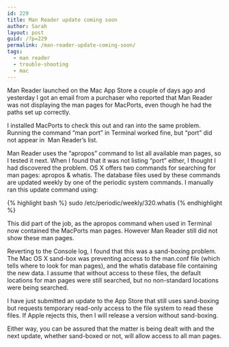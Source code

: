 ```yaml
---
id: 229
title: Man Reader update coming soon
author: Sarah
layout: post
guid: /?p=229
permalink: /man-reader-update-coming-soon/
tags:
  - man reader
  - trouble-shooting
  - mac
---
```

Man Reader launched on the Mac App Store a couple of days ago and yesterday I got an email from a purchaser who reported that Man Reader was not displaying the man pages for MacPorts, even though he had the paths set up correctly.

I installed MacPorts to check this out and ran into the same problem. Running the command &#8220;man port&#8221; in Terminal worked fine, but &#8220;port&#8221; did not appear in  Man Reader&#8217;s list.

Man Reader uses the &#8220;apropos&#8221; command to list all available man pages, so I tested it next. When I found that it was not listing &#8220;port&#8221; either, I thought I had discovered the problem. OS X offers two commands for searching for man pages: apropos & whatis. The database files used by these commands are updated weekly by one of the periodic system commands. I manually ran this update command using:

{% highlight bash %}
sudo /etc/periodic/weekly/320.whatis
{% endhighlight %}

This did part of the job, as the apropos command when used in Terminal now contained the MacPorts man pages. However Man Reader still did not show these man pages.

Reverting to the Console log, I found that this was a sand-boxing problem. The Mac OS X sand-box was preventing access to the man.conf file (which tells where to look for man pages), and the whatis database file containing the new data. I assume that without access to these files, the default locations for man pages were still searched, but no non-standard locations were being searched.

I have just submitted an update to the App Store that still uses sand-boxing but requests temporary read-only access to the file system to read these files. If Apple rejects this, then I will release a version without sand-boxing.

Either way, you can be assured that the matter is being dealt with and the next update, whether sand-boxed or not, will allow access to all man pages.